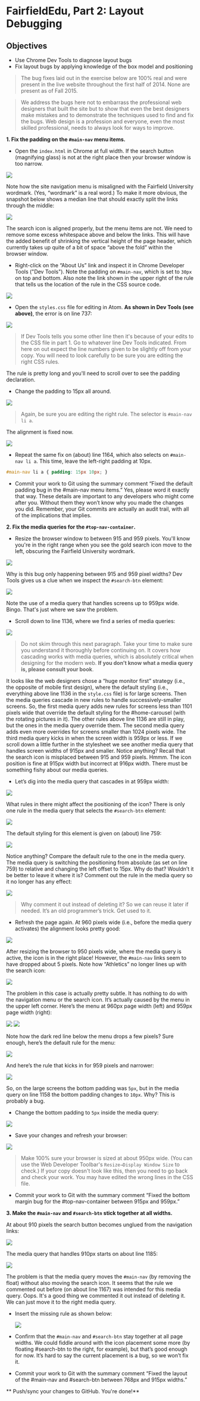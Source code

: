 # FairfieldEdu, Part 2: Layout Debugging
## Objectives
* Use Chrome Dev Tools to diagnose layout bugs
* Fix layout bugs by applying knowledge of the box model and positioning

> The bug fixes laid out in the exercise below are 100% real and were present in the live website
throughout the first half of 2014. None are present as of Fall 2015.

> We address the bugs here not to embarrass the professional web designers
that built the site but to show that even the best designers make mistakes and to demonstrate the techniques
used to find and fix the bugs. Web design is a profession and everyone, even the most skilled professional,
needs to always look for ways to improve.

**1. Fix the padding on the `#main-nav` menu items.**

* Open the `index.html` in Chrome at full width. If the search button (magnifying glass) is not at the right place then your browser window is too narrow.

![](images/part2s1a.png)

Note how the site navigation menu is misaligned with the Fairfield University wordmark. (Yes, “wordmark” is a real word.) To make it more obvious, the snapshot below shows a median line that should exactly split the links through the middle:

![](images/part2s1b.png)

The search icon is aligned properly, but the menu items are not. We need to remove some excess whitespace above and below the links. This will have the added benefit of shrinking the vertical height of the page header, which currently takes up quite of a bit of space “above the fold” within the browser window.

* Right-click on the “About Us” link and inspect it in Chrome Developer Tools ("Dev Tools"). Note the padding on `#main-nav`, which is set to `30px` on top and bottom. Also note the link shown in the upper right of the rule that tells us the location of the rule in the CSS source code.

![](images/part2s1c.png)

* Open the `styles.css` file for editing in Atom. **As shown in Dev Tools (see above)**, the error is on line 737:

![](images/part2s1d.png)

> If Dev Tools tells you some other line then it's because of your edits to the CSS file in part 1. Go to whatever line Dev Tools indicated. From here on out expect the line numbers given to be slightly off from your copy. You will need to look carefully to be sure you are editing the right CSS rules.

The rule is pretty long and you'll need to scroll over to see the padding declaration.

* Change the padding to 15px all around.

![](images/part2s1e.png)

> Again, be sure you are editing the right rule. The selector is `#main-nav li a`.

The alignment is fixed now.

![](images/part2s1f.png)

* Repeat the same fix on (about) line 1164, which also selects on `#main-nav li a`. This time, leave the left-right padding at 10px.

```css
#main-nav li a { padding: 15px 10px; }
```

* Commit your work to Git using the summary comment “Fixed the default padding bug in the #main-nav menu items.” Yes, please word it exactly that way. These details are important to any developers who might come after you. Without them they won’t know why you made the changes you did. Remember, your Git commits are actually an audit trail, with all of the implications that implies.

**2. Fix the media queries for the `#top-nav-container`.**

* Resize the browser window to between 915 and 959 pixels. You'll know you're in the right range when you see the gold search icon move to the left, obscuring the Fairfield University wordmark.

![](images/part2s2a.png)

Why is this bug only happening between 915 and 959 pixel widths? Dev Tools gives us a clue when we inspect the `#search-btn` element:

![](images/part2s2a1.png)

Note the use of a media query that handles screens up to 959px wide. Bingo. That's just where we saw the problem.

* Scroll down to line 1136, where we find a series of media queries:

![](images/part2s2b.png)

> Do not skim through this next paragraph. Take your time to make sure you understand it thoroughly before continuing on. It covers how cascading works with media queries, which is absolutely critical when designing for the modern web. **If you don’t know what a media query is, please consult your book**.

It looks like the web designers chose a “huge monitor first” strategy (i.e., the opposite of mobile first design), where the default styling (i.e., everything above line 1136 in the `style.css` file) is for large screens. Then the media queries cascade in new rules to handle successively-smaller screens. So, the first media query adds new rules for screens less than 1101 pixels wide that override the default styling for the #home-carousel (with the rotating pictures in it). The other rules above line 1136 are still in play, but the ones in the media query override them. The second media query adds even more overrides for screens smaller than 1024 pixels wide. The third media query kicks in when the screen width is 959px or less. If we scroll down a little further in the stylesheet we see another media query that handles screen widths of 915px and smaller. Notice anything? Recall that the search icon is misplaced between 915 and 959 pixels. Hmmm. The icon position is fine at 915px width but incorrect at 916px width. There must be something fishy about our media queries.

* Let’s dig into the media query that cascades in at 959px width:

![](images/part2s2c.png)

What rules in there might affect the positioning of the icon? There is only one rule in the media query that selects the `#search-btn` element:

![](images/part2s2d.png)

The default styling for this element is given on (about) line 759:

![](images/part2s2e.png)

Notice anything? Compare the default rule to the one in the media query. The media query is switching the positioning from absolute (as set on line 759) to relative and changing the left offset to 15px. Why do that? Wouldn’t it be better to leave it where it is? Comment out the rule in the media query so it no longer has any effect:

![](images/part2s2f.png)

> Why comment it out instead of deleting it? So we can reuse it later if needed. It’s an old programmer’s trick. Get used to it.

* Refresh the page again. At 960 pixels wide (i.e., before the media query activates) the alignment looks pretty good:

![](images/part2s2g.png)

After resizing the browser to 950 pixels wide, where the media query is active, the icon is in the right place! However, the `#main-nav` links seem to have dropped about 5 pixels. Note how “Athletics” no longer lines up with the search icon:

![](images/part2s2h.png)

The problem in this case is actually pretty subtle. It has nothing to do with the navigation menu or the search icon. It’s actually caused by the menu in the upper left corner. Here’s the menu at 960px page width (left) and 959px page width (right):

![](images/part2s2i.png) ![](images/part2s2j.png)

Note how the dark red line below the menu drops a few pixels? Sure enough, here’s the default rule for the menu:

![](images/part2s2k.png)

And here’s the rule that kicks in for 959 pixels and narrower:

![](images/part2s2l.png)

So, on the large screens the bottom padding was `5px`, but in the media query on line 1158 the bottom padding changes to `10px`. Why? This is probably a bug.

* Change the bottom padding to `5px` inside the media query:

![](images/part2s2m.png)

* Save your changes and refresh your browser:

![](images/part2s2n.png)

> Make 100% sure your browser is sized at about 950px wide. (You can use the Web Developer Toolbar's `Resize→Display Window Size` to check.) If your copy doesn't look like this, then you need to go back and check your work. You may have edited the wrong lines in the CSS file.

* Commit your work to Git with the summary comment “Fixed the bottom margin bug for the #top-nav-container between 915px and 959px.”

**3. Make the `#main-nav` and `#search-btn` stick together at all widths.**

At about 910 pixels the search button becomes unglued from the navigation links:

![](images/part2s3a.png)

The media query that handles 910px starts on about line 1185:

![](images/part2s3b.png)

The problem is that the media query moves the `#main-nav` (by removing the float) without also moving the search icon. It seems that the rule we commented out before (on about line 1167) was intended for this media query. Oops. It's a good thing we commented it out instead of deleting it. We can just move it to the right media query.

* Insert the missing rule as shown below:

  ![](images/part2s3c.png)

* Confirm that the `#main-nav` and `#search-btn` stay together at all page widths. We could fiddle around with the icon placement some more (by floating #search-btn to the right, for example), but that’s good enough for now. It’s hard to say the current placement is a bug, so we won’t fix it.

* Commit your work to Git with the summary comment “Fixed the layout of the #main-nav and #search-btn between 768px and 915px widths.”

** Push/sync your changes to GitHub. You're done!**
